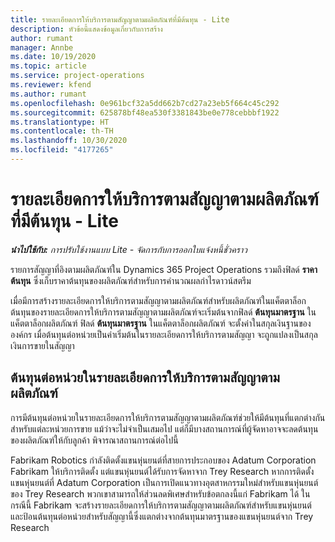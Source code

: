 ```yaml
---
title: รายละเอียดการให้บริการตามสัญญาตามผลิตภัณฑ์ที่มีต้นทุน - Lite
description: หัวข้อนี้แสดงข้อมูลเกี่ยวกับการสร้าง
author: rumant
manager: Annbe
ms.date: 10/19/2020
ms.topic: article
ms.service: project-operations
ms.reviewer: kfend
ms.author: rumant
ms.openlocfilehash: 0e961bcf32a5dd662b7cd27a23eb5f664c45c292
ms.sourcegitcommit: 625878bf48ea530f3381843be0e778cebbbf1922
ms.translationtype: HT
ms.contentlocale: th-TH
ms.lasthandoff: 10/30/2020
ms.locfileid: "4177265"
---
```

# <a name="cost-product-based-contract-lines---lite"></a>รายละเอียดการให้บริการตามสัญญาตามผลิตภัณฑ์ที่มีต้นทุน - Lite

_**นำไปใช้กับ:** การปรับใช้งานแบบ Lite - จัดการกับการออกใบแจ้งหนี้ชั่วคราว_


รายการสัญญาที่อิงตามผลิตภัณฑ์ใน Dynamics 365 Project Operations รวมถึงฟิลด์ **ราคาต้นทุน** ซึ่งเก็บราคาต้นทุนของผลิตภัณฑ์สำหรับการคำนวณผลกำไรดาวน์สตรีม

เมื่อมีการสร้างรายละเอียดการให้บริการตามสัญญาตามผลิตภัณฑ์สำหรับผลิตภัณฑ์ในแค็ตตาล็อก ต้นทุนของรายละเอียดการให้บริการตามสัญญาตามผลิตภัณฑ์จะเริ่มต้นจากฟิลด์ **ต้นทุนมาตรฐาน** ในแค็ตตาล็อกผลิตภัณฑ์ ฟิลด์ **ต้นทุนมาตรฐาน** ในแค็ตตาล็อกผลิตภัณฑ์ จะตั้งค่าในสกุลเงินฐานขององค์กร เมื่อต้นทุนต่อหน่วยเป็นค่าเริ่มต้นในรายละเอียดการให้บริการตามสัญญา จะถูกแปลงเป็นสกุลเงินการขายในสัญญา

## <a name="unit-cost-on-a-product-based-contract-line"></a>ต้นทุนต่อหน่วยในรายละเอียดการให้บริการตามสัญญาตามผลิตภัณฑ์

การมีต้นทุนต่อหน่วยในรายละเอียดการให้บริการตามสัญญาตามผลิตภัณฑ์ช่วยให้มีต้นทุนที่แตกต่างกันสำหรับแต่ละหน่วยการขาย แม้ว่าจะไม่จำเป็นเสมอไป แต่ก็มีบางสถานการณ์ที่ผู้จัดหาอาจจะลดต้นทุนของผลิตภัณฑ์ให้กับลูกค้า พิจารณาสถานการณ์ต่อไปนี้

Fabrikam Robotics กำลังติดตั้งแขนหุ่นยนต์ที่สายการประกอบของ Adatum Corporation Fabrikam ให้บริการติดตั้ง แต่แขนหุ่นยนต์ได้รับการจัดหาจาก Trey Research หากการติดตั้งแขนหุ่นยนต์ที่ Adatum Corporation เป็นการเปิดแนวทางอุตสาหกรรมใหม่สำหรับแขนหุ่นยนต์ของ Trey Research พวกเขาสามารถให้ส่วนลดพิเศษสำหรับข้อตกลงนี้แก่ Fabrikam ได้ ในกรณีนี้ Fabrikam จะสร้างรายละเอียดการให้บริการตามสัญญาตามผลิตภัณฑ์สำหรับแขนหุ่นยนต์ และป้อนต้นทุนต่อหน่วยสำหรับสัญญานี้ซึ่งแตกต่างจากต้นทุนมาตรฐานของแขนหุ่นยนต์จาก Trey Research
